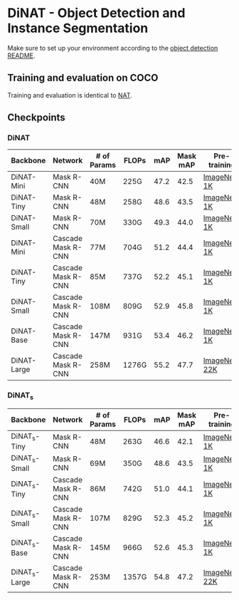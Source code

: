 # DiNAT - Object Detection and Instance Segmentation

Make sure to set up your environment according to the [object detection README](README.md).

## Training and evaluation on COCO
Training and evaluation is identical to [NAT](NAT.md).

## Checkpoints
### DiNAT
| Backbone | Network | # of Params | FLOPs | mAP | Mask mAP | Pre-training | Checkpoint | Config file |
|---|---|---|---|---|---|---|---|---|
| DiNAT-Mini | Mask R-CNN | 40M | 225G | 47.2 | 42.5 | [ImageNet-1K](https://shilab.cs.uoregon.edu/projects/dinat/checkpoints/imagenet1k/dinat_mini_in1k_224.pth) | [Download](https://shilab.cs.uoregon.edu/projects/dinat/checkpoints/coco/maskrcnn_dinat_mini.pth) | [config.py](configs/dinat/mask_rcnn_dinat_mini_3x_coco.py) |
| DiNAT-Tiny | Mask R-CNN | 48M | 258G | 48.6 | 43.5 | [ImageNet-1K](https://shilab.cs.uoregon.edu/projects/dinat/checkpoints/imagenet1k/dinat_tiny_in1k_224.pth) | [Download](https://shilab.cs.uoregon.edu/projects/dinat/checkpoints/coco/maskrcnn_dinat_tiny.pth) | [config.py](configs/dinat/mask_rcnn_dinat_tiny_3x_coco.py) |
| DiNAT-Small | Mask R-CNN | 70M | 330G | 49.3 | 44.0 | [ImageNet-1K](https://shilab.cs.uoregon.edu/projects/dinat/checkpoints/imagenet1k/dinat_small_in1k_224.pth) | [Download](https://shilab.cs.uoregon.edu/projects/dinat/checkpoints/coco/maskrcnn_dinat_small.pth) | [config.py](configs/dinat/mask_rcnn_dinat_small_3x_coco.py) |
| DiNAT-Mini | Cascade Mask R-CNN | 77M | 704G | 51.2 | 44.4 | [ImageNet-1K](https://shilab.cs.uoregon.edu/projects/dinat/checkpoints/imagenet1k/dinat_mini_in1k_224.pth) | [Download](https://shilab.cs.uoregon.edu/projects/dinat/checkpoints/coco/cascadedmaskrcnn_dinat_mini.pth) | [config.py](configs/dinat/cascade_mask_rcnn_dinat_mini_3x_coco.py) |
| DiNAT-Tiny | Cascade Mask R-CNN | 85M | 737G | 52.2 | 45.1 | [ImageNet-1K](https://shilab.cs.uoregon.edu/projects/dinat/checkpoints/imagenet1k/dinat_tiny_in1k_224.pth) | [Download](https://shilab.cs.uoregon.edu/projects/dinat/checkpoints/coco/cascadedmaskrcnn_dinat_tiny.pth) | [config.py](configs/dinat/cascade_mask_rcnn_dinat_tiny_3x_coco.py) |
| DiNAT-Small | Cascade Mask R-CNN | 108M | 809G | 52.9 | 45.8 | [ImageNet-1K](https://shilab.cs.uoregon.edu/projects/dinat/checkpoints/imagenet1k/dinat_small_in1k_224.pth) | [Download](https://shilab.cs.uoregon.edu/projects/dinat/checkpoints/coco/cascadedmaskrcnn_dinat_small.pth) | [config.py](configs/dinat/cascade_mask_rcnn_dinat_small_3x_coco.py) |
| DiNAT-Base | Cascade Mask R-CNN | 147M | 931G | 53.4 | 46.2 | [ImageNet-1K](https://shilab.cs.uoregon.edu/projects/dinat/checkpoints/imagenet1k/dinat_base_in1k_224.pth) | [Download](https://shilab.cs.uoregon.edu/projects/dinat/checkpoints/coco/cascadedmaskrcnn_dinat_base.pth) | [config.py](configs/dinat/cascade_mask_rcnn_dinat_base_3x_coco.py) |
| DiNAT-Large | Cascade Mask R-CNN | 258M | 1276G | 55.2 | 47.7 | [ImageNet-22K](https://shilab.cs.uoregon.edu/projects/dinat/checkpoints/imagenet22k/dinat_large_in22k_224.pth) | [Download](https://shilab.cs.uoregon.edu/projects/dinat/checkpoints/coco/cascadedmaskrcnn_dinat_large.pth) | [config.py](configs/dinat/cascade_mask_rcnn_dinat_large_3x_coco.py) |

### DiNAT<sub>s</sub>
| Backbone | Network | # of Params | FLOPs | mAP | Mask mAP | Pre-training | Checkpoint | Config file |
|---|---|---|---|---|---|---|---|---|
| DiNAT<sub>s</sub>-Tiny | Mask R-CNN | 48M | 263G | 46.6 | 42.1 | [ImageNet-1K](https://shilab.cs.uoregon.edu/projects/dinat/checkpoints/imagenet1k/dinat_s_tiny_in1k_224.pth) | [Download](https://shilab.cs.uoregon.edu/projects/dinat/checkpoints/coco/maskrcnn_dinat_s_tiny.pth) | [config.py](configs/dinat_s/mask_rcnn_dinat_s_tiny_3x_coco.py) |
| DiNAT<sub>s</sub>-Small | Mask R-CNN | 69M | 350G | 48.6 | 43.5 | [ImageNet-1K](https://shilab.cs.uoregon.edu/projects/dinat/checkpoints/imagenet1k/dinat_s_small_in1k_224.pth) | [Download](https://shilab.cs.uoregon.edu/projects/dinat/checkpoints/coco/maskrcnn_dinat_s_small.pth) | [config.py](configs/dinat_s/mask_rcnn_dinat_s_small_3x_coco.py) |
| DiNAT<sub>s</sub>-Tiny | Cascade Mask R-CNN | 86M | 742G | 51.0 | 44.1 | [ImageNet-1K](https://shilab.cs.uoregon.edu/projects/dinat/checkpoints/imagenet1k/dinat_s_tiny_in1k_224.pth) | [Download](https://shilab.cs.uoregon.edu/projects/dinat/checkpoints/coco/cascadedmaskrcnn_dinat_s_tiny.pth) | [config.py](configs/dinat_s/cascade_mask_rcnn_dinat_s_tiny_3x_coco.py) |
| DiNAT<sub>s</sub>-Small | Cascade Mask R-CNN | 107M | 829G | 52.3 | 45.2 | [ImageNet-1K](https://shilab.cs.uoregon.edu/projects/dinat/checkpoints/imagenet1k/dinat_s_small_in1k_224.pth) | [Download](https://shilab.cs.uoregon.edu/projects/dinat/checkpoints/coco/cascadedmaskrcnn_dinat_s_small.pth) | [config.py](configs/dinat_s/cascade_mask_rcnn_dinat_s_small_3x_coco.py) |
| DiNAT<sub>s</sub>-Base | Cascade Mask R-CNN | 145M | 966G | 52.6 | 45.3 | [ImageNet-1K](https://shilab.cs.uoregon.edu/projects/dinat/checkpoints/imagenet1k/dinat_s_base_in1k_224.pth) | [Download](https://shilab.cs.uoregon.edu/projects/dinat/checkpoints/coco/cascadedmaskrcnn_dinat_s_base.pth) | [config.py](configs/dinat_s/cascade_mask_rcnn_dinat_s_base_3x_coco.py) |
| DiNAT<sub>s</sub>-Large | Cascade Mask R-CNN | 253M | 1357G | 54.8 | 47.2 | [ImageNet-22K](https://shilab.cs.uoregon.edu/projects/dinat/checkpoints/imagenet22k/dinat_s_large_in22k_224.pth) | [Download](https://shilab.cs.uoregon.edu/projects/dinat/checkpoints/coco/cascadedmaskrcnn_dinat_s_large.pth) | [config.py](configs/dinat_s/cascade_mask_rcnn_dinat_s_large_3x_coco.py) |